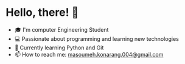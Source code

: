 <!DOCTYPE html>
<html lang="en">
<head>
    <meta charset="UTF-8">
    <meta name="viewport" content="width=device-width, initial-scale=1.0">
    
</head>
<body>
    <h1>Hello, there! 👋</h1>
    <ul>
         <li>🎓 I'm computer Engineering Student</li>
         <li>💻 Passionate about programming and learning new technologies</li>
         <li>🌱 Currently learning Python and Git</li>
         <li>📫 How to reach me: <a href="mailto:masoumeh.konarang.20@gmail.com">masoumeh.konarang.004@gmail.com</a></li>
    </ul>
</body>
</html>
